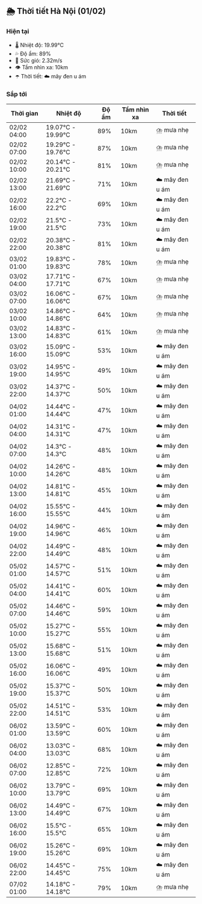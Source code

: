 ## 🌦️ Thời tiết Hà Nội (01/02)

### Hiện tại

- 🌡️ Nhiệt độ: 19.99℃
- 💦 Độ ẩm: 89%
- 💨 Sức gió: 2.32m/s
- 👁️ Tầm nhìn xa: 10km
- ☂️ Thời tiết: ☁️ mây đen u ám

### Sắp tới

| Thời gian | Nhiệt độ | Độ ẩm | Tầm nhìn xa | Thời tiết |
| --- | --- | --- | --- | --- |
| 02/02 04:00 | 19.07℃ - 19.99℃ | 89% | 10km | ⛈️ mưa nhẹ |
| 02/02 07:00 | 19.29℃ - 19.76℃ | 87% | 10km | ⛈️ mưa nhẹ |
| 02/02 10:00 | 20.14℃ - 20.21℃ | 81% | 10km | ⛈️ mưa nhẹ |
| 02/02 13:00 | 21.69℃ - 21.69℃ | 71% | 10km | ☁️ mây đen u ám |
| 02/02 16:00 | 22.2℃ - 22.2℃ | 69% | 10km | ☁️ mây đen u ám |
| 02/02 19:00 | 21.5℃ - 21.5℃ | 73% | 10km | ☁️ mây đen u ám |
| 02/02 22:00 | 20.38℃ - 20.38℃ | 81% | 10km | ☁️ mây đen u ám |
| 03/02 01:00 | 19.83℃ - 19.83℃ | 78% | 10km | ⛈️ mưa nhẹ |
| 03/02 04:00 | 17.71℃ - 17.71℃ | 67% | 10km | ⛈️ mưa nhẹ |
| 03/02 07:00 | 16.06℃ - 16.06℃ | 67% | 10km | ⛈️ mưa nhẹ |
| 03/02 10:00 | 14.86℃ - 14.86℃ | 64% | 10km | ⛈️ mưa nhẹ |
| 03/02 13:00 | 14.83℃ - 14.83℃ | 61% | 10km | ⛈️ mưa nhẹ |
| 03/02 16:00 | 15.09℃ - 15.09℃ | 53% | 10km | ☁️ mây đen u ám |
| 03/02 19:00 | 14.95℃ - 14.95℃ | 49% | 10km | ☁️ mây đen u ám |
| 03/02 22:00 | 14.37℃ - 14.37℃ | 50% | 10km | ☁️ mây đen u ám |
| 04/02 01:00 | 14.44℃ - 14.44℃ | 47% | 10km | ☁️ mây đen u ám |
| 04/02 04:00 | 14.31℃ - 14.31℃ | 47% | 10km | ☁️ mây đen u ám |
| 04/02 07:00 | 14.3℃ - 14.3℃ | 48% | 10km | ☁️ mây đen u ám |
| 04/02 10:00 | 14.26℃ - 14.26℃ | 48% | 10km | ☁️ mây đen u ám |
| 04/02 13:00 | 14.81℃ - 14.81℃ | 45% | 10km | ☁️ mây đen u ám |
| 04/02 16:00 | 15.55℃ - 15.55℃ | 44% | 10km | ☁️ mây đen u ám |
| 04/02 19:00 | 14.96℃ - 14.96℃ | 46% | 10km | ☁️ mây đen u ám |
| 04/02 22:00 | 14.49℃ - 14.49℃ | 48% | 10km | ☁️ mây đen u ám |
| 05/02 01:00 | 14.57℃ - 14.57℃ | 51% | 10km | ☁️ mây đen u ám |
| 05/02 04:00 | 14.41℃ - 14.41℃ | 60% | 10km | ☁️ mây đen u ám |
| 05/02 07:00 | 14.46℃ - 14.46℃ | 59% | 10km | ☁️ mây đen u ám |
| 05/02 10:00 | 15.27℃ - 15.27℃ | 55% | 10km | ☁️ mây đen u ám |
| 05/02 13:00 | 15.68℃ - 15.68℃ | 51% | 10km | ☁️ mây đen u ám |
| 05/02 16:00 | 16.06℃ - 16.06℃ | 49% | 10km | ☁️ mây đen u ám |
| 05/02 19:00 | 15.37℃ - 15.37℃ | 50% | 10km | ☁️ mây đen u ám |
| 05/02 22:00 | 14.51℃ - 14.51℃ | 53% | 10km | ☁️ mây đen u ám |
| 06/02 01:00 | 13.59℃ - 13.59℃ | 60% | 10km | ☁️ mây đen u ám |
| 06/02 04:00 | 13.03℃ - 13.03℃ | 68% | 10km | ☁️ mây đen u ám |
| 06/02 07:00 | 12.85℃ - 12.85℃ | 72% | 10km | ☁️ mây đen u ám |
| 06/02 10:00 | 13.79℃ - 13.79℃ | 69% | 10km | ☁️ mây đen u ám |
| 06/02 13:00 | 14.49℃ - 14.49℃ | 67% | 10km | ☁️ mây đen u ám |
| 06/02 16:00 | 15.5℃ - 15.5℃ | 65% | 10km | ☁️ mây đen u ám |
| 06/02 19:00 | 15.26℃ - 15.26℃ | 69% | 10km | ☁️ mây đen u ám |
| 06/02 22:00 | 14.45℃ - 14.45℃ | 75% | 10km | ☁️ mây đen u ám |
| 07/02 01:00 | 14.18℃ - 14.18℃ | 79% | 10km | ⛈️ mưa nhẹ |
